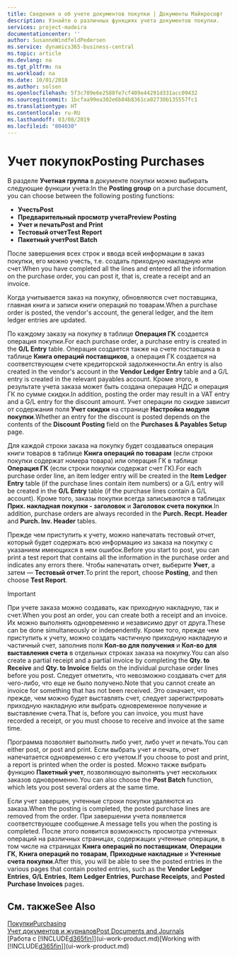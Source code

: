 ```yaml
---
title: Сведения о об учете документов покупки | Документы Майкрософт
description: Узнайте о различных функциях учета документов покупки.
services: project-madeira
documentationcenter: ''
author: SusanneWindfeldPedersen
ms.service: dynamics365-business-central
ms.topic: article
ms.devlang: na
ms.tgt_pltfrm: na
ms.workload: na
ms.date: 10/01/2018
ms.author: solsen
ms.openlocfilehash: 5f3c709e6e2588fe7cf409e44291d331acc09432
ms.sourcegitcommit: 1bcfaa99ea302e6b84b8361ca02730b135557fc1
ms.translationtype: HT
ms.contentlocale: ru-RU
ms.lasthandoff: 03/08/2019
ms.locfileid: "804030"
---
```

# <a name="posting-purchases"></a><span data-ttu-id="b4926-103">Учет покупок</span><span class="sxs-lookup"><span data-stu-id="b4926-103">Posting Purchases</span></span>
<span data-ttu-id="b4926-104">В разделе **Учетная группа** в документе покупки можно выбирать следующие функции учета:</span><span class="sxs-lookup"><span data-stu-id="b4926-104">In the **Posting group** on a purchase document, you can choose between the following posting functions:</span></span>

* <span data-ttu-id="b4926-105">**Учесть**</span><span class="sxs-lookup"><span data-stu-id="b4926-105">**Post**</span></span>
* <span data-ttu-id="b4926-106">**Предварительный просмотр учета**</span><span class="sxs-lookup"><span data-stu-id="b4926-106">**Preview Posting**</span></span>
* <span data-ttu-id="b4926-107">**Учет и печать**</span><span class="sxs-lookup"><span data-stu-id="b4926-107">**Post and Print**</span></span>
* <span data-ttu-id="b4926-108">**Тестовый отчет**</span><span class="sxs-lookup"><span data-stu-id="b4926-108">**Test Report**</span></span>
* <span data-ttu-id="b4926-109">**Пакетный учет**</span><span class="sxs-lookup"><span data-stu-id="b4926-109">**Post Batch**</span></span>

<span data-ttu-id="b4926-110">После завершения всех строк и ввода всей информации в заказ покупки, его можно учесть, т.е. создать приходную накладную или счет.</span><span class="sxs-lookup"><span data-stu-id="b4926-110">When you have completed all the lines and entered all the information on the purchase order, you can post it, that is, create a receipt and an invoice.</span></span>

<span data-ttu-id="b4926-111">Когда учитывается заказ на покупку, обновляются счет поставщика, главная книга и записи книги операций по товарам.</span><span class="sxs-lookup"><span data-stu-id="b4926-111">When a purchase order is posted, the vendor's account, the general ledger, and the item ledger entries are updated.</span></span>

<span data-ttu-id="b4926-112">По каждому заказу на покупку в таблице **Операция ГК** создается операция покупки.</span><span class="sxs-lookup"><span data-stu-id="b4926-112">For each purchase order, a purchase entry is created in the **G/L Entry** table.</span></span> <span data-ttu-id="b4926-113">Операция создается также на счете поставщика в таблице **Книга операций поставщиков**, а операция ГК создается на соответствующем счете кредиторской задолженности.</span><span class="sxs-lookup"><span data-stu-id="b4926-113">An entry is also created in the vendor's account in the **Vendor Ledger Entry** table and a G/L entry is created in the relevant payables account.</span></span> <span data-ttu-id="b4926-114">Кроме этого, в результате учета заказа может быть создана операция НДС и операция ГК по сумме скидки.</span><span class="sxs-lookup"><span data-stu-id="b4926-114">In addition, posting the order may result in a VAT entry and a G/L entry for the discount amount.</span></span> <span data-ttu-id="b4926-115">Учет операции по скидке зависит от содержания поля **Учет скидки** на странице **Настройка модуля покупки**.</span><span class="sxs-lookup"><span data-stu-id="b4926-115">Whether an entry for the discount is posted depends on the contents of the **Discount Posting** field on the **Purchases & Payables Setup** page.</span></span>

<span data-ttu-id="b4926-116">Для каждой строки заказа на покупку будет создаваться операция книги товаров в таблице **Книга операций по товарам** (если строки покупки содержат номера товара) или операция ГК в таблице **Операция ГК** (если строки покупки содержат счет ГК).</span><span class="sxs-lookup"><span data-stu-id="b4926-116">For each purchase order line, an item ledger entry will be created in the **Item Ledger Entry** table (if the purchase lines contain item numbers) or a G/L entry will be created in the **G/L Entry** table (if the purchase lines contain a G/L account).</span></span> <span data-ttu-id="b4926-117">Кроме того, заказы покупки всегда записываются в таблицах **Прих. накладная покупки - заголовок** и **Заголовок счета покупки**.</span><span class="sxs-lookup"><span data-stu-id="b4926-117">In addition, purchase orders are always recorded in the **Purch. Recpt. Header** and **Purch. Inv. Header** tables.</span></span>

<span data-ttu-id="b4926-118">Прежде чем приступить к учету, можно напечатать тестовый отчет, который будет содержать всю информацию из заказа на покупку с указанием имеющихся в нем ошибок.</span><span class="sxs-lookup"><span data-stu-id="b4926-118">Before you start to post, you can print a test report that contains all the information in the purchase order and indicates any errors there.</span></span> <span data-ttu-id="b4926-119">Чтобы напечатать отчет, выберите **Учет**, а затем — **Тестовый отчет**.</span><span class="sxs-lookup"><span data-stu-id="b4926-119">To print the report, choose **Posting**, and then choose **Test Report**.</span></span>

> [!IMPORTANT]  
>   <span data-ttu-id="b4926-120">При учете заказа можно создавать, как приходную накладную, так и счет.</span><span class="sxs-lookup"><span data-stu-id="b4926-120">When you post an order, you can create both a receipt and an invoice.</span></span> <span data-ttu-id="b4926-121">Их можно выполнять одновременно и независимо друг от друга.</span><span class="sxs-lookup"><span data-stu-id="b4926-121">These can be done simultaneously or independently.</span></span> <span data-ttu-id="b4926-122">Кроме того, прежде чем приступить к учету, можно создать частичную приходную накладную и частичный счет, заполнив поля **Кол-во для получения** и **Кол-во для выставления счета** в отдельных строках заказа на покупку.</span><span class="sxs-lookup"><span data-stu-id="b4926-122">You can also create a partial receipt and a partial invoice by completing the **Qty. to Receive** and **Qty. to Invoice** fields on the individual purchase order lines before you post.</span></span> <span data-ttu-id="b4926-123">Следует отметить, что невозможно создавать счет для чего-либо, что еще не было получено.</span><span class="sxs-lookup"><span data-stu-id="b4926-123">Note that you cannot create an invoice for something that has not been received.</span></span> <span data-ttu-id="b4926-124">Это означает, что прежде, чем можно будет выставлять счет, следует зарегистрировать приходную накладную или выбрать одновременное получение и выставление счета.</span><span class="sxs-lookup"><span data-stu-id="b4926-124">That is, before you can invoice, you must have recorded a receipt, or you must choose to receive and invoice at the same time.</span></span>

<span data-ttu-id="b4926-125">Программа позволяет выполнить либо учет, либо учет и печать.</span><span class="sxs-lookup"><span data-stu-id="b4926-125">You can either post, or post and print.</span></span> <span data-ttu-id="b4926-126">Если выбрать учет и печать, отчет напечатается одновременно с его учетом.</span><span class="sxs-lookup"><span data-stu-id="b4926-126">If you choose to post and print, a report is printed when the order is posted.</span></span> <span data-ttu-id="b4926-127">Можно также выбрать функцию **Пакетный учет**, позволяющую выполнять учет нескольких заказов одновременно.</span><span class="sxs-lookup"><span data-stu-id="b4926-127">You can also choose the **Post Batch** function, which lets you post several orders at the same time.</span></span>

<span data-ttu-id="b4926-128">Если учет завершен, учтенные строки покупки удаляются из заказа.</span><span class="sxs-lookup"><span data-stu-id="b4926-128">When the posting is completed, the posted purchase lines are removed from the order.</span></span> <span data-ttu-id="b4926-129">При завершении учета появляется соответствующее сообщение.</span><span class="sxs-lookup"><span data-stu-id="b4926-129">A message tells you when the posting is completed.</span></span> <span data-ttu-id="b4926-130">После этого появится возможность просмотра учтенных операций на различных страницах, содержащих учтенные операции, в том числе на страницах **Книга операций по поставщикам**, **Операции ГК**, **Книга операций по товарам**, **Приходные накладные** и **Учтенные счета покупки**.</span><span class="sxs-lookup"><span data-stu-id="b4926-130">After this, you will be able to see the posted entries in the various pages that contain posted entries, such as the **Vendor Ledger Entries**, **G/L Entries**, **Item Ledger Entries**, **Purchase Receipts**, and **Posted Purchase Invoices** pages.</span></span>

## <a name="see-also"></a><span data-ttu-id="b4926-131">См. также</span><span class="sxs-lookup"><span data-stu-id="b4926-131">See Also</span></span>
[<span data-ttu-id="b4926-132">Покупки</span><span class="sxs-lookup"><span data-stu-id="b4926-132">Purchasing</span></span>](purchasing-manage-purchasing.md)  
[<span data-ttu-id="b4926-133">Учет документов и журналов</span><span class="sxs-lookup"><span data-stu-id="b4926-133">Post Documents and Journals</span></span>](ui-post-documents-journals.md)  
<span data-ttu-id="b4926-134">[Работа с [!INCLUDE[d365fin](includes/d365fin_md.md)]](ui-work-product.md)</span><span class="sxs-lookup"><span data-stu-id="b4926-134">[Working with [!INCLUDE[d365fin](includes/d365fin_md.md)]](ui-work-product.md)</span></span>

